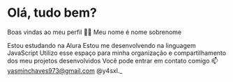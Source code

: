 # Olá, tudo bem?
Boas vindas ao meu perfil 💙💙
Meu nome é nome sobrenome

Estou estudando na Alura
Estou me desenvolvendo na linguagem JavaScript
Utilizo esse espaço para minha organização e compartilhamento dos meu projetos desenvolvidos 
Você pode entrar em contato comigo 📫
yasminchaves973@gmail.com
@y4sxl._
